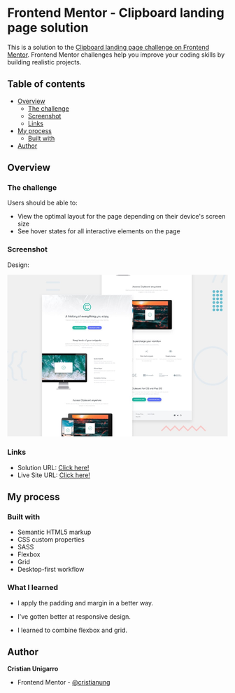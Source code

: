 # Frontend Mentor - Clipboard landing page solution

This is a solution to the [Clipboard landing page challenge on Frontend Mentor](https://www.frontendmentor.io/challenges/clipboard-landing-page-5cc9bccd6c4c91111378ecb9). Frontend Mentor challenges help you improve your coding skills by building realistic projects. 

## Table of contents

- [Overview](#overview)
  - [The challenge](#the-challenge)
  - [Screenshot](#screenshot)
  - [Links](#links)
- [My process](#my-process)
  - [Built with](#built-with)
- [Author](#author)

## Overview

### The challenge

Users should be able to:

- View the optimal layout for the page depending on their device's screen size
- See hover states for all interactive elements on the page

### Screenshot

Design:

![](/design/desktop-preview.jpg)

### Links

- Solution URL: [Click here!](https://www.frontendmentor.io/solutions/fylo-data-storage-component-flexboxkeyframes-QG7chf5fz)
- Live Site URL: [Click here!](https://eloquent-neumann-d6be2e.netlify.app/)

## My process

### Built with

- Semantic HTML5 markup
- CSS custom properties
- SASS
- Flexbox
- Grid
- Desktop-first workflow

### What I learned

- I apply the padding and margin in a better way.

- I've gotten better at responsive design.

- I learned to combine flexbox and grid.

## Author

  **Cristian Unigarro**
- Frontend Mentor - [@cristianung](https://www.frontendmentor.io/profile/cristianung)
